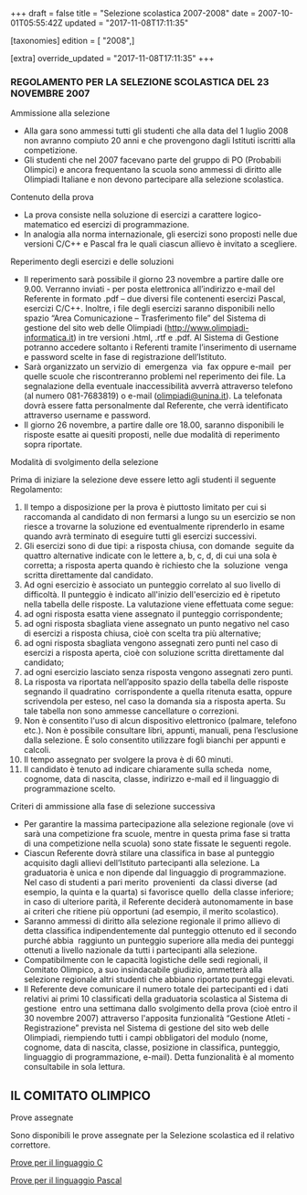 +++
draft = false
title = "Selezione scolastica 2007-2008"
date = 2007-10-01T05:55:42Z
updated = "2017-11-08T17:11:35"

[taxonomies]
edition = [ "2008",]

[extra]
override_updated = "2017-11-08T17:11:35"
+++
### REGOLAMENTO PER LA SELEZIONE SCOLASTICA DEL 23 NOVEMBRE 2007

<div style="text-align: center;">

</div>
Ammissione alla selezione

* Alla gara sono ammessi tutti gli studenti che alla data del 1 luglio 2008 non avranno compiuto 20 anni e che provengono dagli Istituti iscritti alla competizione.
* Gli studenti che nel 2007 facevano parte del gruppo di PO (Probabili Olimpici) e ancora frequentano la scuola sono ammessi di diritto alle Olimpiadi Italiane e non devono partecipare alla selezione scolastica.

Contenuto della prova

* La prova consiste nella soluzione di esercizi a carattere logico-matematico ed esercizi di programmazione.
* In analogia alla norma internazionale, gli esercizi sono proposti nelle due versioni C/C++ e Pascal fra le quali ciascun allievo è invitato a scegliere.

Reperimento degli esercizi e delle soluzioni

* Il reperimento sarà possibile il giorno 23 novembre a partire dalle ore 9.00. Verranno inviati - per posta elettronica all’indirizzo e-mail del Referente in formato .pdf – due diversi file contenenti esercizi Pascal, esercizi C/C++. Inoltre, i file degli esercizi saranno disponibili nello spazio “Area Comunicazione – Trasferimento file” del Sistema di gestione del sito web delle Olimpiadi (http://www.olimpiadi-informatica.it) in tre versioni .html, .rtf e .pdf. Al Sistema di Gestione potranno accedere soltanto i Referenti tramite l’inserimento di username e password scelte in fase di registrazione dell’Istituto.
* Sarà organizzato un servizio di  emergenza  via  fax oppure e-mail  per quelle scuole che riscontreranno problemi nel reperimento dei file. La segnalazione della eventuale inaccessibilità avverrà attraverso telefono (al numero 081-7683819) o e-mail (olimpiadi@unina.it). La telefonata dovrà essere fatta personalmente dal Referente, che verrà identificato attraverso username e password.
* Il giorno 26 novembre, a partire dalle ore 18.00, saranno disponibili le risposte esatte ai quesiti proposti, nelle due modalità di reperimento sopra riportate.

Modalità di svolgimento della selezione

Prima di iniziare la selezione deve essere letto agli studenti il seguente Regolamento:

1. Il tempo a disposizione per la prova è piuttosto limitato per cui si raccomanda al candidato di non fermarsi a lungo su un esercizio se non riesce a trovarne la soluzione ed eventualmente riprenderlo in esame quando avrà terminato di eseguire tutti gli esercizi successivi.
2. Gli esercizi sono di due tipi: a risposta chiusa, con domande  seguite da quattro alternative indicate con le lettere a, b, c, d, di cui una sola è corretta; a risposta aperta quando è richiesto che la  soluzione  venga scritta direttamente dal candidato.
3. Ad ogni esercizio è associato un punteggio correlato al suo livello di difficoltà. Il punteggio è indicato all'inizio dell'esercizio ed è ripetuto nella tabella delle risposte. La valutazione viene effettuata come segue:
4. ad ogni risposta esatta viene assegnato il punteggio corrispondente;
5. ad ogni risposta sbagliata viene assegnato un punto negativo nel caso di esercizi a risposta chiusa, cioè con scelta tra più alternative;
6. ad ogni risposta sbagliata vengono assegnati zero punti nel caso di esercizi a risposta aperta, cioè con soluzione scritta direttamente dal candidato;
7. ad ogni esercizio lasciato senza risposta vengono assegnati zero punti.
8. La risposta va riportata nell’apposito spazio della tabella delle risposte segnando il quadratino  corrispondente a quella ritenuta esatta, oppure scrivendola per esteso, nel caso la domanda sia a risposta aperta. Su tale tabella non sono ammesse cancellature o correzioni.
9. Non è consentito l'uso di alcun dispositivo elettronico (palmare, telefono etc.). Non è possibile consultare libri, appunti, manuali, pena l’esclusione dalla selezione. È solo consentito utilizzare fogli bianchi per appunti e calcoli.
10. Il tempo assegnato per svolgere la prova è di 60 minuti.
11. Il candidato è tenuto ad indicare chiaramente sulla scheda  nome, cognome, data di nascita, classe, indirizzo e-mail ed il linguaggio di programmazione scelto.

Criteri di ammissione alla fase di selezione successiva

* Per garantire la massima partecipazione alla selezione regionale (ove vi sarà una competizione fra scuole, mentre in questa prima fase si tratta di una competizione nella scuola) sono state fissate le seguenti regole.
* Ciascun Referente dovrà stilare una classifica in base al punteggio acquisito dagli allievi dell’Istituto partecipanti alla selezione. La graduatoria è unica e non dipende dal linguaggio di programmazione. Nel caso di studenti a pari merito  provenienti  da classi diverse (ad esempio, la quinta e la quarta) si favorisce quello  della classe inferiore; in caso di ulteriore parità, il Referente deciderà autonomamente in base ai criteri che ritiene più opportuni (ad esempio, il merito scolastico).
* Saranno ammessi di diritto alla selezione regionale il primo allievo di detta classifica indipendentemente dal punteggio ottenuto ed il secondo purché abbia  raggiunto un punteggio superiore alla media dei punteggi ottenuti a livello nazionale da tutti i partecipanti alla selezione.
* Compatibilmente con le capacità logistiche delle sedi regionali, il Comitato Olimpico, a suo insindacabile giudizio, ammetterà alla selezione regionale altri studenti che abbiano riportato punteggi elevati.
* Il Referente deve comunicare il numero totale dei partecipanti ed i dati relativi ai primi 10 classificati della graduatoria scolastica al Sistema di gestione  entro una settimana dallo svolgimento della prova (cioè entro il 30 novembre 2007) attraverso l'apposita funzionalità “Gestione Atleti - Registrazione” prevista nel Sistema di gestione del sito web delle Olimpiadi, riempiendo tutti i campi obbligatori del modulo (nome, cognome, data di nascita, classe, posizione in classifica, punteggio, linguaggio di programmazione, e-mail). Detta funzionalità è al momento consultabile in sola lettura.

## IL COMITATO OLIMPICO

Prove assegnate

Sono disponibili le prove assegnate per la Selezione scolastica ed il relativo correttore.

[Prove per il linguaggio C](/oldsite/89/Selezione_Scolastica_C.pdf)

[Prove per il linguaggio Pascal](/oldsite/89/Selezione_Scolastica_Pascal.pdf)